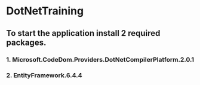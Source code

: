 # DotNetTraining
## To start the application install 2 required packages.
### 1. Microsoft.CodeDom.Providers.DotNetCompilerPlatform.2.0.1
### 2. EntityFramework.6.4.4
